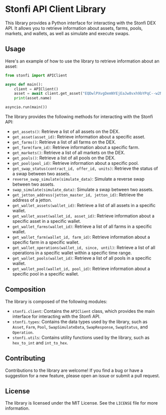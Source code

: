 # Stonfi API Client Library

This library provides a Python interface for interacting with the Stonfi DEX API. It allows you to retrieve information about assets, farms, pools, markets, and wallets, as well as simulate and execute swaps.

## Usage

Here's an example of how to use the library to retrieve information about an asset:

```python
from stonfi import APIClient

async def main():
    client = APIClient()
    asset = await client.get_asset("EQDwlPXvgDemNYEjEaJw8vxh9bYPqC--w2NnqFryU6Ae6Eoz")
    print(asset.name)

asyncio.run(main())
```

The library provides the following methods for interacting with the Stonfi API:

* `get_assets()`: Retrieve a list of all assets on the DEX.
* `get_asset(asset_id)`: Retrieve information about a specific asset.
* `get_farms()`: Retrieve a list of all farms on the DEX.
* `get_farm(farm_id)`: Retrieve information about a specific farm.
* `get_markets()`: Retrieve a list of all markets on the DEX.
* `get_pools()`: Retrieve a list of all pools on the DEX.
* `get_pool(pool_id)`: Retrieve information about a specific pool.
* `get_swap_status(contract_id, offer_id, units)`: Retrieve the status of a swap between two assets.
* `reverse_swap_simulate(simulate_data)`: Simulate a reverse swap between two assets.
* `swap_simulate(simulate_data)`: Simulate a swap between two assets.
* `get_jetton_address(jetton_master_id, jetton_id)`: Retrieve the address of a jetton.
* `get_wallet_assets(wallet_id)`: Retrieve a list of all assets in a specific wallet.
* `get_wallet_asset(wallet_id, asset_id)`: Retrieve information about a specific asset in a specific wallet.
* `get_wallet_farms(wallet_id)`: Retrieve a list of all farms in a specific wallet.
* `get_wallet_farm(wallet_id, farm_id)`: Retrieve information about a specific farm in a specific wallet.
* `get_wallet_operations(wallet_id, since, until)`: Retrieve a list of all operations in a specific wallet within a specific time range.
* `get_wallet_pools(wallet_id)`: Retrieve a list of all pools in a specific wallet.
* `get_wallet_pool(wallet_id, pool_id)`: Retrieve information about a specific pool in a specific wallet.

## Composition

The library is composed of the following modules:

* `stonfi.client`: Contains the `APIClient` class, which provides the main interface for interacting with the Stonfi API.
* `stonfi.types`: Contains the data types used by the library, such as `Asset`, `Farm`, `Pool`, `SwapSimulateData`, `SwapResponse`, `SwapStatus`, and `Operation`.
* `stonfi.utils`: Contains utility functions used by the library, such as `hex_to_int` and `int_to_hex`.

## Contributing

Contributions to the library are welcome! If you find a bug or have a suggestion for a new feature, please open an issue or submit a pull request.

## License

The library is licensed under the MIT License. See the `LICENSE` file for more information.
